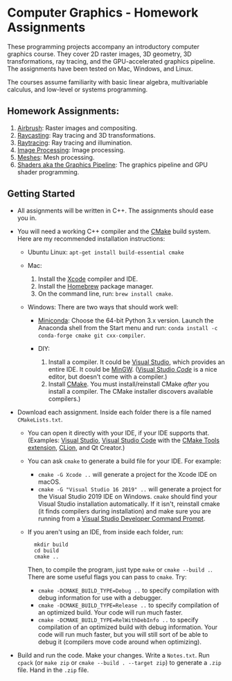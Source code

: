 Computer Graphics - Homework Assignments
========================================

These programming projects accompany an introductory computer graphics course.
They cover 2D raster images, 3D geometry, 3D transformations, ray tracing, and the GPU-accelerated graphics pipeline. The assignments have been tested on Mac, Windows, and Linux.

The courses assume familiarity with basic linear algebra, multivariable calculus, and low-level or systems programming.

Homework Assignments:
---------------------

1. [Airbrush](https://github.com/yig/graphics101-airbrush): Raster images and compositing.
2. [Raycasting](https://github.com/yig/graphics101-raycasting): Ray tracing and 3D transformations.
3. [Raytracing](https://github.com/yig/graphics101-raytracing): Ray tracing and illumination.
4. [Image Processing](https://github.com/yig/graphics101-imageprocessing): Image processing.
5. [Meshes](https://github.com/yig/graphics101-meshes): Mesh processing.
6. [Shaders aka the Graphics Pipeline](https://github.com/yig/graphics101-pipeline): The graphics pipeline and GPU shader programming.

Getting Started
---------------

* All assignments will be written in C++. The assignments should ease you in.

* You will need a working C++ compiler and the [CMake](https://cmake.org/) build system. Here are my recommended installation instructions:

    * Ubuntu Linux: `apt-get install build-essential cmake`

    * Mac:
    
        1. Install the [Xcode](https://itunes.apple.com/us/app/xcode/id497799835) compiler and IDE.
        2. Install the [Homebrew](https://brew.sh/) package manager.
        3. On the command line, run: `brew install cmake`.

    * Windows: There are two ways that should work well:

        * [Miniconda](https://docs.conda.io/en/latest/miniconda.html): Choose the 64-bit Python 3.x version. Launch the Anaconda shell from the Start menu and run: `conda install -c conda-forge cmake git cxx-compiler`.
        
        * DIY:
        
            1. Install a compiler. It could be [Visual Studio](https://visualstudio.microsoft.com/), which provides an entire IDE. It could be [MinGW](https://wiki.qt.io/MinGW). ([Visual Studio *Code*](https://code.visualstudio.com/) is a nice editor, but doesn't come with a compiler.)
            2. Install [CMake](https://cmake.org/). You must install/reinstall CMake *after* you install a compiler. The CMake installer discovers available compilers.)

* Download each assignment. Inside each folder there is a
file named `CMakeLists.txt`.

    * You can open it directly with your IDE, if your IDE supports that. (Examples: [Visual Studio](https://visualstudio.microsoft.com/vs/), [Visual Studio Code](https://code.visualstudio.com/) with the [CMake Tools extension](https://devblogs.microsoft.com/cppblog/cmake-tools-extension-for-visual-studio-code/), [CLion](https://www.jetbrains.com/clion/), and Qt Creator.)

    * You can ask `cmake` to generate a build file for your IDE. For example:
    
        * `cmake -G Xcode ..` will generate a project for the Xcode IDE on macOS.
        * `cmake -G "Visual Studio 16 2019" ..` will generate a project for the Visual Studio 2019 IDE on Windows. `cmake` should find your Visual Studio installation automatically. If it isn't, reinstall cmake (it finds compilers during installation) and make sure you are running from a [Visual Studio Developer Command Prompt](https://docs.microsoft.com/en-us/visualstudio/ide/reference/command-prompt-powershell?view=vs-2022).

    * If you aren't using an IDE, from inside each folder, run:
    
            mkdir build
            cd build
            cmake ..
        
        Then, to compile the program, just type `make` or `cmake --build .`. There are some useful flags you can pass to `cmake`. Try:
        
        * `cmake -DCMAKE_BUILD_TYPE=Debug ..` to specify compilation with debug information for use with a debugger.
        * `cmake -DCMAKE_BUILD_TYPE=Release ..` to specify compilation of an optimized build. Your code will run much faster.
        * `cmake -DCMAKE_BUILD_TYPE=RelWithDebInfo ..` to specify compilation of an optimized build with debug information. Your code will run much faster, but you will still sort of be able to debug it (compilers move code around when optimizing).

* Build and run the code. Make your changes. Write a `Notes.txt`. Run `cpack` (or `make zip` or `cmake --build . --target zip`) to generate a `.zip` file. Hand in the `.zip` file.

